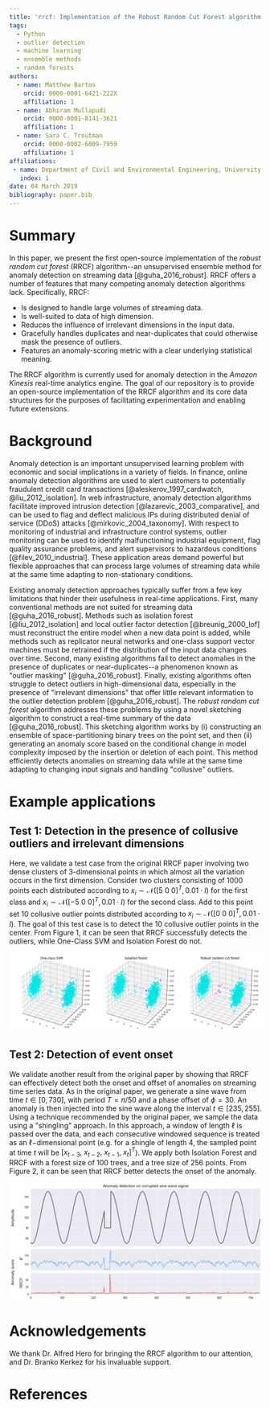 ```yaml
---
title: 'rrcf: Implementation of the Robust Random Cut Forest algorithm for anomaly detection on streams'
tags:
  - Python
  - outlier detection
  - machine learning
  - ensemble methods
  - random forests
authors:
  - name: Matthew Bartos
    orcid: 0000-0001-6421-222X
    affiliation: 1
  - name: Abhiram Mullapudi
    orcid: 0000-0001-8141-3621
    affiliation: 1
  - name: Sara C. Troutman
    orcid: 0000-0002-6809-7959
    affiliation: 1
affiliations:
 - name: Department of Civil and Environmental Engineering, University of Michigan
   index: 1
date: 04 March 2019
bibliography: paper.bib
---
```


# Summary

In this paper, we present the first open-source implementation of the *robust
random cut forest* (RRCF) algorithm--an unsupervised ensemble method for anomaly
detection on streaming data [@guha_2016_robust]. RRCF offers a number of features that many
competing anomaly detection algorithms lack. Specifically, RRCF:

- Is designed to handle large volumes of streaming data.
- Is well-suited to data of high dimension.
- Reduces the influence of irrelevant dimensions in the input data.
- Gracefully handles duplicates and near-duplicates that could otherwise mask
  the presence of outliers.
- Features an anomaly-scoring metric with a clear underlying statistical meaning.

The RRCF algorithm is currently used for anomaly detection in the *Amazon Kinesis*
real-time analytics engine. The goal of our repository is to provide an open-source
implementation of the RRCF algorithm and its core data structures for the
purposes of facilitating experimentation and enabling future extensions.

# Background

Anomaly detection is an important unsupervised learning problem with economic
and social implications in a variety of fields. In finance, online anomaly
detection algorithms are used to alert customers to potentially fraudulent
credit card transactions [@aleskerov_1997_cardwatch, @liu_2012_isolation]. In web
infrastructure, anomaly detection algorithms facilitate improved intrusion
detection [@lazarevic_2003_comparative], and can be used to flag and deflect malicious IPs
during distributed denial of service (DDoS) attacks [@mirkovic_2004_taxonomy]. With
respect to monitoring of industrial and infrastructure control systems, outlier
monitoring can be used to identify malfunctioning industrial equipment, flag
quality assurance problems, and alert supervisors to hazardous conditions
[@filev_2010_industrial]. These application areas demand powerful but flexible approaches
that can process large volumes of streaming data while at the same time adapting
to non-stationary conditions.

Existing anomaly detection approaches typically suffer from a few key
 limitations that hinder their usefulness in real-time applications. First, many
 conventional methods are not suited for streaming data [@guha_2016_robust].
 Methods such as isolation forest [@liu_2012_isolation] and local outlier factor
 detection [@breunig_2000_lof] must reconstruct the entire model when a new data
 point is added, while methods such as replicator neural networks and one-class
 support vector machines must be retrained if the distribution of the input data
 changes over time. Second, many existing algorithms fail to detect anomalies in
 the presence of duplicates or near-duplicates--a phenomenon known as "outlier
 masking" [@guha_2016_robust]. Finally, existing algorithms often struggle to
 detect outliers in high-dimensional data, especially in the presence of
 "irrelevant dimensions" that offer little relevant information to the outlier
 detection problem [@guha_2016_robust]. The *robust random cut forest* algorithm
 addresses these problems by using a novel sketching algorithm to construct a
 real-time summary of the data [@guha_2016_robust]. This sketching algorithm works
 by (i) constructing an ensemble of space-partitioning binary trees on the point
 set, and then (ii) generating an anomaly score based on the conditional change
 in model complexity imposed by the insertion or deletion of each point. This
 method efficiently detects anomalies on streaming data while at the same time
 adapting to changing input signals and handling "collusive" outliers.

# Example applications

## Test 1: Detection in the presence of collusive outliers and irrelevant dimensions

Here, we validate a test case from the original RRCF paper involving two dense
clusters of 3-dimensional points in which almost all the variation occurs in the
first dimension. Consider two clusters consisting of 1000 points each
distributed according to $x_i \sim \mathcal{N}([5 \ 0 \ 0]^T, 0.01 \cdot I)$ for
the first class and $x_i \sim \mathcal{N}([-5 \ 0 \ 0]^T, 0.01 \cdot I)$ for the
second class. Add to this point set 10 collusive outlier points distributed
according to $x_i \sim \mathcal{N}([0 \ 0 \ 0]^T, 0.01 \cdot I)$. The goal of
this test case is to detect the 10 collusive outlier points in the center. From
Figure 1, it can be seen that RRCF successfully detects the outliers, while
One-Class SVM and Isolation Forest do not.

![Figure 1: Detecting collusive outliers using One-Class SVM, Isolation Forest and RRCF (left to right).](figure_1.png)

## Test 2: Detection of event onset

We validate another result from the original paper by showing that RRCF can
effectively detect both the onset and offset of anomalies on streaming time
series data. As in the original paper, we generate a sine wave from time $t \in
[0, 730]$, with period $T = \pi / 50$ and a phase offset of $\phi = 30$. An
anomaly is then injected into the sine wave along the interval $t \in [235,
255]$. Using a technique recommended by the original paper, we sample the data
using a "shingling" approach. In this approach, a window of length $\ell$ is
passed over the data, and each consecutive windowed sequence is treated as an
$\ell-$dimensional point (e.g. for a shingle of length 4, the sampled point at
time $t$ will be $[x_{t-3}, \ x_{t-2}, \ x_{t-1}, \ x_t]^T$). We apply both
Isolation Forest and RRCF with a forest size of 100 trees, and a tree size of
256 points. From Figure 2, it can be seen that RRCF better detects the onset of
the anomaly.

![Figure 2: Detecting event onset using Isolation Forest (center) and RRCF (bottom).](figure_2.png)

# Acknowledgements

We thank Dr. Alfred Hero for bringing the RRCF algorithm to our attention, and Dr. Branko
Kerkez for his invaluable support.

# References
